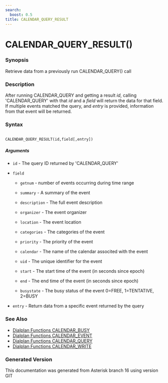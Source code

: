 ```yaml
---
search:
  boost: 0.5
title: CALENDAR_QUERY_RESULT
---
```


# CALENDAR_QUERY_RESULT()

### Synopsis

Retrieve data from a previously run CALENDAR_QUERY() call

### Description

After running CALENDAR\_QUERY and getting a result _id_, calling 'CALENDAR\_QUERY' with that _id_ and a _field_ will return the data for that field. If multiple events matched the query, and _entry_ is provided, information from that event will be returned.<br>


### Syntax


```

CALENDAR_QUERY_RESULT(id,field[,entry])
```
##### Arguments


* `id` - The query ID returned by 'CALENDAR\_QUERY'<br>

* `field`

    * `getnum` - number of events occurring during time range<br>

    * `summary` - A summary of the event<br>

    * `description` - The full event description<br>

    * `organizer` - The event organizer<br>

    * `location` - The event location<br>

    * `categories` - The categories of the event<br>

    * `priority` - The priority of the event<br>

    * `calendar` - The name of the calendar associted with the event<br>

    * `uid` - The unique identifier for the event<br>

    * `start` - The start time of the event (in seconds since epoch)<br>

    * `end` - The end time of the event (in seconds since epoch)<br>

    * `busystate` - The busy status of the event 0=FREE, 1=TENTATIVE, 2=BUSY<br>

* `entry` - Return data from a specific event returned by the query<br>

### See Also

* [Dialplan Functions CALENDAR_BUSY](/Asterisk_16_Documentation/API_Documentation/Dialplan_Functions/CALENDAR_BUSY)
* [Dialplan Functions CALENDAR_EVENT](/Asterisk_16_Documentation/API_Documentation/Dialplan_Functions/CALENDAR_EVENT)
* [Dialplan Functions CALENDAR_QUERY](/Asterisk_16_Documentation/API_Documentation/Dialplan_Functions/CALENDAR_QUERY)
* [Dialplan Functions CALENDAR_WRITE](/Asterisk_16_Documentation/API_Documentation/Dialplan_Functions/CALENDAR_WRITE)


### Generated Version

This documentation was generated from Asterisk branch 16 using version GIT 